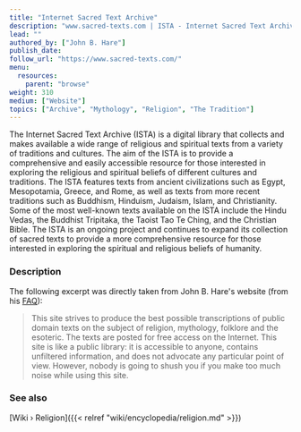 ```yaml
---
title: "Internet Sacred Text Archive"
description: "www.sacred-texts.com | ISTA - Internet Sacred Text Archive"
lead: ""
authored_by: ["John B. Hare"]
publish_date:
follow_url: "https://www.sacred-texts.com/"
menu:
  resources:
    parent: "browse"
weight: 310
medium: ["Website"]
topics: ["Archive", "Mythology", "Religion", "The Tradition"]
---
```


The Internet Sacred Text Archive (ISTA) is a digital library that collects and makes available a wide range of religious and spiritual texts from a variety of traditions and cultures. The aim of the ISTA is to provide a comprehensive and easily accessible resource for those interested in exploring the religious and spiritual beliefs of different cultures and traditions. The ISTA features texts from ancient civilizations such as Egypt, Mesopotamia, Greece, and Rome, as well as texts from more recent traditions such as Buddhism, Hinduism, Judaism, Islam, and Christianity. Some of the most well-known texts available on the ISTA include the Hindu Vedas, the Buddhist Tripitaka, the Taoist Tao Te Ching, and the Christian Bible. The ISTA is an ongoing project and continues to expand its collection of sacred texts to provide a more comprehensive resource for those interested in exploring the spiritual and religious beliefs of humanity.

### Description

The following excerpt was directly taken from John B. Hare's website (from his [FAQ](https://www.sacred-texts.com/faq.htm)):

> This site strives to produce the best possible transcriptions of public domain texts on the subject of religion, mythology, folklore and the esoteric. The texts are posted for free access on the Internet. This site is like a public library: it is accessible to anyone, contains unfiltered information, and does not advocate any particular point of view. However, nobody is going to shush you if you make too much noise while using this site.

### See also

[Wiki › Religion]({{< relref "wiki/encyclopedia/religion.md" >}})</br>
